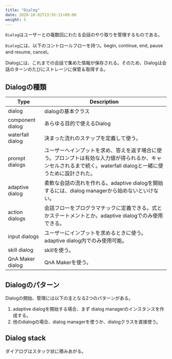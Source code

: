 ```yaml
---
title: "Dialog"
date: 2020-10-02T13:55:11+09:00
weight: 5
---
```


`Dialog`はユーザーとの複数回にわたる会話のやり取りを管理するものである。

`Dialog`には、以下のコントロールフローを持つ。begin, continue, end, pause and resume, cancel。

Dialogには、これまでの会話で集めた情報が保存される。そのため、Dialogは会話のターンのたびにストレージに保管＆取得する。

## Dialogの種類

|Type|Description|
|---|---|
|dialog|dialogの基本クラス|
|component dialog|あらゆる目的で使えるDialog|
|waterfall dialog|決まった流れのステップを定義して使う。|
|prompt dialogs|ユーザーへインプットを求め、答えを返す場合に使う。プロンプトは有効な入力値が得られるか、キャンセルされるまで続く。waterfall dialogと一緒に使うために設計された。|
|adaptive dialog|柔軟な会話の流れを作れる。adaptive dialogを開始するには、dialog managerから始めないといけない。|
|action dialogs|会話フローをプログラマチックに定義できる。式とかステートメントとか。adaptive dialogでのみ使用できる。|
|input dialogs|ユーザーにインプットを求めるときに使う。adaptive dialog内でのみ使用可能。|
|skill dialog|skillを使う。|
|QnA Maker dialog|QnA Makerを使う。|

## Dialogのパターン
Dialogの開始、管理には以下の主となる2つのパターンがある。

1. adaptive dialogを開始する場合、まず dialog managerのインスタンスを作成する。
1. 他のdialogの場合、dialog managerを使うか、dialogクラスを直接使う。

## Dialog stack
ダイアログはスタック状に積みあがる。
